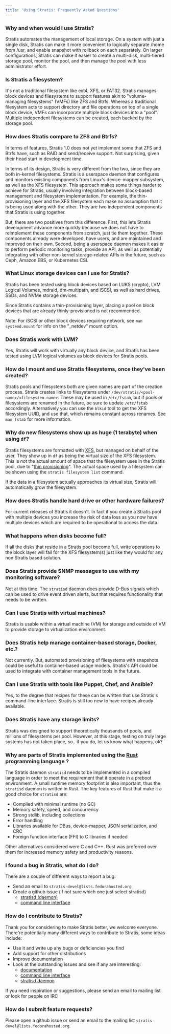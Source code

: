 ```yaml
---
title: 'Using Stratis: Frequently Asked Questions'
---
```


### Why and when would I use Stratis?

Stratis automates the management of local storage. On a system with just a
single disk, Stratis can make it more convenient to logically separate /home
from /usr, and enable snapshot with rollback on each separately. On larger
configurations, Stratis can make it easier to create a multi-disk,
multi-tiered storage pool, monitor the pool, and then manage the pool with
less administrator effort.

### Is Stratis a filesystem?

It's not a traditional filesystem like ext4, XFS, or FAT32. Stratis manages
block devices and filesystems to support features akin to "volume-managing
filesystems" (VMFs) like ZFS and Btrfs. Whereas a traditional filesystem acts
to support directory and file operations on top of a single block device, VMFs
can incorporate multiple block devices into a "pool". Multiple independent
filesystems can be created, each backed by the storage pool.

### How does Stratis compare to ZFS and Btrfs?

In terms of features, Stratis 1.0 does not yet implement some that ZFS and
Btrfs have, such as RAID and send/receive support. Not surprising, given their
head start in development time.

In terms of its design, Stratis is very different from the two, since they are
both in-kernel filesystems. Stratis is a userspace daemon that configures and
monitors existing components from Linux's device-mapper subsystem, as well as
the XFS filesystem. This approach makes some things harder to achieve for
Stratis, usually involving integration between block-based management and
filesystem implementation. For example, the thin-provisioning layer and the
XFS filesystem each make no assumption that it is being used along with the
other. They are two independent components that Stratis is using together.

But, there are two positives from this difference. First, this lets Stratis
development advance more quickly because we does not have to reimplement these
components from scratch, just tie them together. These components already were
developed, have users, and are maintained and improved on their own.  Second,
being a userspace daemon makes it easier to perform periodic monitoring tasks,
provide an API, as well as potentially integrating with other non-kernel
storage-related APIs in the future, such as Ceph, Amazon EBS, or Kubernetes
CSI.

### What Linux storage devices can I use for Stratis?

Stratis has been tested using block devices based on LUKS (crypto), LVM
Logical Volumes, mdraid, dm-multipath, and iSCSI, as well as hard drives,
SSDs, and NVMe storage devices.

Since Stratis contains a thin-provisioning layer, placing a pool on block
devices that are already thinly-provisioned is not recommended.

Note: For iSCSI or other block devices requiring network, see `man
systemd.mount` for info on the "_netdev" mount option.

### Does Stratis work with LVM?

Yes, Stratis will work with virtually any block device, and Stratis has been
tested using LVM logical volumes as block devices for Stratis pools.

### How do I mount and use Stratis filesystems, once they've been created?

Stratis pools and filesystems both are given names are part of the creation
process. Stratis creates links to filesystems under
`/dev/stratis/<pool-name>/<filesystem-name>`. These may be used in
`/etc/fstab`, but if pools or filesystems are renamed in the future, be sure
to update `/etc/fstab` accordingly. Alternatively you can use the `blkid` tool
to get the XFS filesystem UUID, and use that, which remains constant across
renames. See `man fstab` for more information.

### Why do new filesystems show up as huge (1 terabyte) when using `df`?

Stratis filesystems are formatted with
[XFS](https://en.wikipedia.org/wiki/XFS), but managed on behalf of the
user. They show up in `df` as being the virtual size of the XFS
filesystem. This is *not* the actual amount of space that the filesystem uses
in the Stratis pool, due to "[thin
provisioning](https://en.wikipedia.org/wiki/Thin_provisioning)". The actual
space used by a filesystem can be shown using the `stratis filesystem list`
command.

If the data in a filesystem actually approaches its virtual size, Stratis will
automatically grow the filesystem.

### How does Stratis handle hard drive or other hardware failures?

For current releases of Stratis it doesn't.  In fact if you create a Stratis pool with
multiple devices you increase the risk of data loss as you now have multiple devices which
are required to be operational to access the data.

### What happens when disks become full?

If all the disks that reside in a Stratis pool become full, write operations to the
block layer will fail for the XFS filesystem(s) just like they would for
any non Stratis based solution.

### Does Stratis provide SNMP messages to use with my monitoring software?

Not at this time.  The `stratisd` daemon does provide D-Bus signals which can
be used to drive event driven alerts, but that requires functionality that
needs to be written.

### Can I use Stratis with virtual machines?

Stratis is usable within a virtual machine (VM) for storage and outside of VM to
provide storage to virtualization environment.

### Does Stratis help manage container-based storage, Docker, etc.?

Not currently. But, automated provisioning of filesystems with snapshots could
be useful to container-based usage models. Stratis's API could be used to
integrate with container management tools in the future.

### Can I use Stratis with tools like Puppet, Chef, and Ansible?

Yes, to the degree that recipes for these can be written that use Stratis's
command-line interface. Stratis is still too new to have recipes already
available.

### Does Stratis have any storage limits?

Stratis was designed to support theoretically thousands of pools, and millions
of filesystems per pool. However, at this stage, testing on truly large
systems has not taken place, so.. if you do, let us know what happens, ok?

### Why are parts of Stratis implemented using the [Rust](https://www.rust-lang.org) programming language ?

The Stratis daemon `stratisd` needs to be implemented in a compiled language
in order to meet the requirement that it operate in a preboot environment.  A
small runtime memory footprint is also important, thus the `stratisd` daemon
is written in Rust. The key features of Rust that make it a good choice for
`stratisd` are:

  * Compiled with minimal runtime (no GC)
  * Memory safety, speed, and concurrency
  * Strong stdlib, including collections
  * Error handling
  * Libraries available for DBus, device-mapper, JSON serialization, and CRC
  * Foreign function interface (FFI) to C libraries if needed

Other alternatives considered were C and C++. Rust was preferred over them for
increased memory safety and productivity reasons.

### I found a bug in Stratis, what do I do?

There are a couple of different ways to report a bug:
  * Send an email to `stratis-devel@lists.fedorahosted.org`
  * Create a github issue (if not sure which one just select stratisd)
    - [stratisd (daemon)](https://github.com/stratis-storage/stratisd/issues)
    - [command line interface](https://github.com/stratis-storage/stratis-cli/issues)

### How do I contribute to Stratis?

Thank you for considering to make Stratis better, we welcome everyone.
There're potentially many different ways to contribute to Stratis, some ideas
include:

   * Use it and write up any bugs or deficiencies you find
   * Add support for other distributions
   * Improve documentation
   * Look at the outstanding issues and see if any are interesting:
     - [documentation](https://github.com/stratis-storage/stratis-docs/issues)
     - [command line interface](https://github.com/stratis-storage/stratis-cli/issues)
     - [stratisd daemon](https://github.com/stratis-storage/stratisd)

If you need inspiration or suggestions, please send an email to mailing list or
look for people on IRC

### How do I submit feature requests?

Please open a github issue or send an email to the mailing list
`stratis-devel@lists.fedorahosted.org`.
